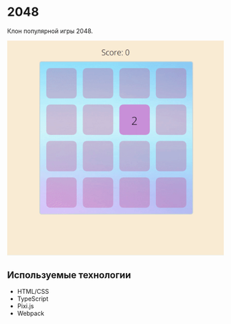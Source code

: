 # 2048

Клон популярной игры 2048.

![Demo](assets/demo.gif)

## Используемые технологии

* HTML/CSS
* TypeScript
* Pixi.js
* Webpack
